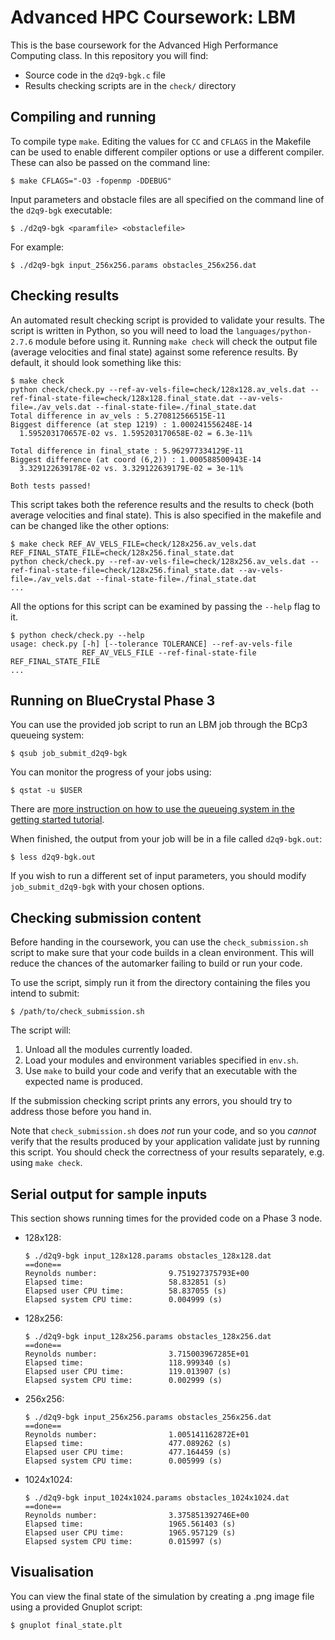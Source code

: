 # Advanced HPC Coursework: LBM

This is the base coursework for the Advanced High Performance Computing class.
In this repository you will find:

* Source code in the `d2q9-bgk.c` file
* Results checking scripts are in the `check/` directory

## Compiling and running

To compile type `make`.
Editing the values for `CC` and `CFLAGS` in the Makefile can be used to enable different compiler options or use a different compiler.
These can also be passed on the command line:

    $ make CFLAGS="-O3 -fopenmp -DDEBUG"

Input parameters and obstacle files are all specified on the command line of the `d2q9-bgk` executable:

    $ ./d2q9-bgk <paramfile> <obstaclefile>

For example:

    $ ./d2q9-bgk input_256x256.params obstacles_256x256.dat

## Checking results

An automated result checking script is provided to validate your results.
The script is written in Python, so you will need to load the `languages/python-2.7.6` module before using it.
Running `make check` will check the output file (average velocities and final state) against some reference results.
By default, it should look something like this:

    $ make check
    python check/check.py --ref-av-vels-file=check/128x128.av_vels.dat --ref-final-state-file=check/128x128.final_state.dat --av-vels-file=./av_vels.dat --final-state-file=./final_state.dat
    Total difference in av_vels : 5.270812566515E-11
    Biggest difference (at step 1219) : 1.000241556248E-14
      1.595203170657E-02 vs. 1.595203170658E-02 = 6.3e-11%

    Total difference in final_state : 5.962977334129E-11
    Biggest difference (at coord (6,2)) : 1.000588500943E-14
      3.329122639178E-02 vs. 3.329122639179E-02 = 3e-11%

    Both tests passed!

This script takes both the reference results and the results to check (both average velocities and final state).
This is also specified in the makefile and can be changed like the other options:

    $ make check REF_AV_VELS_FILE=check/128x256.av_vels.dat REF_FINAL_STATE_FILE=check/128x256.final_state.dat
    python check/check.py --ref-av-vels-file=check/128x256.av_vels.dat --ref-final-state-file=check/128x256.final_state.dat --av-vels-file=./av_vels.dat --final-state-file=./final_state.dat
    ...

All the options for this script can be examined by passing the `--help` flag to it.

    $ python check/check.py --help
    usage: check.py [-h] [--tolerance TOLERANCE] --ref-av-vels-file
                    REF_AV_VELS_FILE --ref-final-state-file REF_FINAL_STATE_FILE
    ...


## Running on BlueCrystal Phase 3

You can use the provided job script to run an LBM job through the BCp3 queueing system:

    $ qsub job_submit_d2q9-bgk

You can monitor the progress of your jobs using:

    $ qstat -u $USER

There are [more instruction on how to use the queueing system in the getting started tutorial](https://github.com/UoB-HPC/hpc-course-getting-started/blob/master/3_Queueing_Systems.md).

When finished, the output from your job will be in a file called `d2q9-bgk.out`:

    $ less d2q9-bgk.out

If you wish to run a different set of input parameters, you should modify `job_submit_d2q9-bgk` with your chosen options.

## Checking submission content

Before handing in the coursework, you can use the `check_submission.sh` script to make sure that your code builds in a clean environment.
This will reduce the chances of the automarker failing to build or run your code.

To use the script, simply run it from the directory containing the files you intend to submit:

    $ /path/to/check_submission.sh

The script will:

1. Unload all the modules currently loaded.
2. Load your modules and environment variables specified in `env.sh`.
3. Use `make` to build your code and verify that an executable with the expected name is produced.

If the submission checking script prints any errors, you should try to address those before you hand in. 

Note that `check_submission.sh` does _not_ run your code, and so you _cannot_ verify that the results produced by your application validate just by running this script. You should check the correctness of your results separately, e.g. using `make check`.


## Serial output for sample inputs

This section shows running times for the provided code on a Phase 3 node.

- 128x128:
    ```
    $ ./d2q9-bgk input_128x128.params obstacles_128x128.dat
    ==done==
    Reynolds number:                9.751927375793E+00
    Elapsed time:                   58.832851 (s)
    Elapsed user CPU time:          58.837055 (s)
    Elapsed system CPU time:        0.004999 (s)
    ```

- 128x256:
    ```
    $ ./d2q9-bgk input_128x256.params obstacles_128x256.dat
    ==done==
    Reynolds number:                3.715003967285E+01
    Elapsed time:                   118.999340 (s)
    Elapsed user CPU time:          119.013907 (s)
    Elapsed system CPU time:        0.002999 (s)
    ```

- 256x256:
    ```
    $ ./d2q9-bgk input_256x256.params obstacles_256x256.dat
    ==done==
    Reynolds number:                1.005141162872E+01
    Elapsed time:                   477.089262 (s)
    Elapsed user CPU time:          477.164459 (s)
    Elapsed system CPU time:        0.005999 (s)
    ```

- 1024x1024:
    ```
    $ ./d2q9-bgk input_1024x1024.params obstacles_1024x1024.dat
    ==done==
    Reynolds number:                3.375851392746E+00
    Elapsed time:                   1965.561403 (s)
    Elapsed user CPU time:          1965.957129 (s)
    Elapsed system CPU time:        0.015997 (s)
    ```

## Visualisation

You can view the final state of the simulation by creating a .png image file using a provided Gnuplot script:

    $ gnuplot final_state.plt

